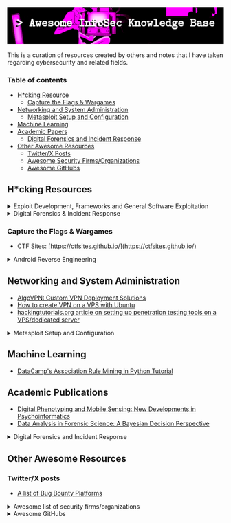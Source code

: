 
<img width="700px" src="./banner.png" />

This is a curation of resources created by others and notes that I have taken regarding cybersecurity and related fields.

### Table of contents

* [H*cking Resource]()
  * [Capture the Flags & Wargames]()
* [Networking and System Administration]()
  * [Metasploit Setup and Configuration]()
* [Machine Learning]()
* [Academic Papers]()
   * [Digital Forensics and Incident Response]()
* [Other Awesome Resources]()
  * [Twitter/X Posts]()
  * [Awesome Security Firms/Organizations]()
  * [Awesome GitHubs]()

## H*cking Resources

<details>
   <summary>Exploit Development, Frameworks and General Software Exploitation</summary>

   * [Rhino CVE Proof-of-Concept Exploits](https://github.com/RhinoSecurityLabs/CVEs)
   * [WAF community bypasses](https://github.com/waf-bypass-maker/waf-community-bypasses)
   * [FOFA Search Engine Library](https://github.com/FofaInfo/Awesome-FOFA)
   * [nuclei templates for WordPress websites](https://github.com/topscoder/nuclei-wordfence-cve)
</details>

<details>
   <summary>Digital Forensics & Incident Response</summary>

   * [Ghidra Basics: Manual Shellcode Analysis and C2 Extraction](https://embee-research.ghost.io/ghidra-basics-shellcode-analysis/)
   * [InfoSec Institute: Free & open source computer forensics tools](https://resources.infosecinstitute.com/topics/digital-forensics/free-open-source-computer-forensics-tools/)
</details>

### Capture the Flags & Wargames

* CTF Sites: [https://ctfsites.github.io/](https://ctfsites.github.io/)

<details>
  <summary>Android Reverse Engineering</summary>

  * KGB Messenger: [https://github.com/tlamb96/kgb_messenger](https://github.com/tlamb96/kgb_messenger)
  * maldr0id's "Not so boring Android malware" samples: [https://maldroid.github.io/android-malware-samples/](https://maldroid.github.io/android-malware-samples/)
  * maddiestone's Android Reverse Engineering 101: [https://www.ragingrock.com/AndroidAppRE/](https://www.ragingrock.com/AndroidAppRE/)
  * OWASP's "UnCrackable Mobile Apps": [https://github.com/OWASP/owasp-mastg/tree/master/Crackmes](https://github.com/OWASP/owasp-mastg/tree/master/Crackmes)
  * CyberTruck Challenge 19: [https://github.com/nowsecure/cybertruckchallenge19](https://github.com/nowsecure/cybertruckchallenge19)
  * CyberTruck Challenge 22: [https://github.com/nowsecure/cybertruckchallenge22](https://github.com/nowsecure/cybertruckchallenge22)
</details>

## Networking and System Administration

* [AlgoVPN: Custom VPN Deployment Solutions](https://github.com/trailofbits/algo)
* [How to create VPN on a VPS with Ubuntu](https://www.host-telecom.com/guides/how-to-create-vpn-on-a-vps-with-ubuntu/)
* [hackingtutorials.org article on setting up penetration testing tools on a VPS/dedicated server](https://www.hackingtutorials.org/general-tutorials/penetration-testing-cloud/)

<details>
 <summary>Metasploit Setup and Configuration</summary>
 
  * [Fedora Project's Wiki Entry on Metasploit PostgreSQL Setup](https://fedoraproject.org/wiki/Metasploit_Postgres_Setup)
  * [Run Metasploit Framework as a Docker Container Without Installation Pains](https://zeltser.com/metasploit-framework-docker-container/)
  * [miteshshah.github.io: How to Fix Metasploit Database Not Connected or Cache Not Built](https://miteshshah.github.io/linux/kali/how-to-fix-metasploit-database-not-connected-or-cache-not-built/)
  * [Rapid7 article: No Database Connection](https://docs.rapid7.com/metasploit/no-database-connection/)
  * [Rapid7 article: Uninstalling Metasploit](https://docs.rapid7.com/metasploit/uninstalling-metasploit/)
  * [Kali Linux article discussing setting up Metasploit](https://www.kali.org/docs/tools/starting-metasploit-framework-in-kali/)
  * [A SecList thread discussing how to (hopefully) fix errors with the ``auxiliary/scanner/http/crawler`` module](https://seclists.org/metasploit/2011/q1/74)
    
</details>

## Machine Learning

* [DataCamp's Association Rule Mining in Python Tutorial](https://www.datacamp.com/tutorial/association-rule-mining-python)

## Academic Publications

* [Digital Phenotyping and Mobile Sensing: New Developments in Psychoinformatics](https://link.springer.com/book/10.1007/978-3-030-31620-4)
* [Data Analysis in Forensic Science: A Bayesian Decision Perspective](https://www.wiley.com/en-ca/Data+Analysis+in+Forensic+Science%3A+A+Bayesian+Decision+Perspective-p-9780470998359)

<details>
   <summary>Digital Forensics and Incident Response</summary>

   * [Integrity, authenticity, non-repudiation, and proof of existence for long-term archiving: A survey](https://www.sciencedirect.com/science/article/abs/pii/S0167404814001849)
</details>

## Other Awesome Resources

### Twitter/X posts

* [A list of Bug Bounty Platforms](https://twitter.com/hetmehtaa/status/1735023393211302112)

<details>
 <summary>Awesome list of security firms/organizations</summary>

 * ManTech: https://www.mantech.com/
 * HBGary (now defunct): http://web.archive.org/web/20120504003249/http://www.hbgary.com/
 * Mandiant: https://www.mandiant.com/
 * MAGNET Forensics: https://www.magnetforensics.com/
 * CrowdStrike: https://www.crowdstrike.com/en-us/
 * Kaspersky: https://usa.kaspersky.com/
 * Rapid7: https://www.rapid7.com/
 * Booz Allen Hamilton: https://www.boozallen.com/
 * DarkTrace Security: https://darktrace.com/
 * Tenable: https://www.tenable.com/
 * Fortinet: https://www.fortinet.com/

 This list borrows from [ESecurityPlanet.com](https://www.esecurityplanet.com/products/top-cybersecurity-companies/) to some extent.  
</details>

<details>
   <summary>Awesome GitHubs</summary>

   * [Awesome Machine Learning for Cyber Security](https://github.com/jivoi/awesome-ml-for-cybersecurity)
   * [Awesome Shodan Search Queries](https://github.com/jakejarvis/awesome-shodan-queries)
   * [Awesome Censys Queries](https://github.com/thehappydinoa/awesome-censys-queries)
</details>
